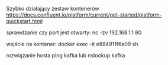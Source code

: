 
Szybko działający zestaw kontenerów
https://docs.confluent.io/platform/current/get-started/platform-quickstart.html



sprawdzanie czy port jest otwarty:
nc -zv 192.168.1.1 80


wejście na kontener:
docker exec -it e884911f6a09 sh 

rozwiązanie hosta
ping kafka
lub
nslookup kafka

